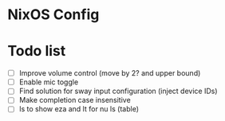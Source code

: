 # NixOS Config
# Todo list

- [ ] Improve volume control (move by 2? and upper bound)
- [ ] Enable mic toggle
- [ ] Find solution for sway input configuration (inject device IDs)
- [ ] Make completion case insensitive
- [ ] ls to show eza and lt for nu ls (table)
